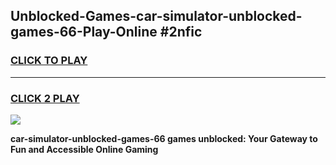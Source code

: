 
## Unblocked-Games-car-simulator-unblocked-games-66-Play-Online #2nfic
<h3>
<a href="https://news.freeplayer.one?title=car-simulator-unblocked-games-66&ref=3">CLICK TO PLAY</a></h3>
<hr>

<h3>
<a href="https://news.freeplayer.one?title=car-simulator-unblocked-games-66&ref=3">CLICK 2 PLAY</a>
  
</h3>

<a href="https://news.freeplayer.one?title=car-simulator-unblocked-games-66&ref=3"><img src="https://clearcache.store/games.png"></a>


**car-simulator-unblocked-games-66 games unblocked: Your Gateway to Fun and Accessible Online Gaming**
